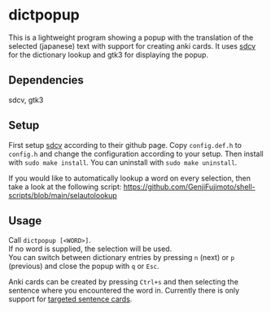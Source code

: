 # dictpopup

This is a lightweight program showing a popup with the translation of the selected (japanese) text with support for creating anki cards. It uses [sdcv](https://github.com/Dushistov/sdcv) for the dictionary lookup and gtk3 for displaying the popup.


## Dependencies
sdcv, gtk3

## Setup
First setup [sdcv](https://github.com/Dushistov/sdcv) according to their github page. Copy `config.def.h` to `config.h` and change the configuration according to your setup.
Then install with `sudo make install`.  You can uninstall with `sudo make uninstall`.

If you would like to automatically lookup a word on every selection, then take a look at the following script: https://github.com/GenjiFujimoto/shell-scripts/blob/main/selautolookup

## Usage
Call `dictpopup [<WORD>]`.\
If no word is supplied, the selection will be used.\
You can switch between dictionary entries by pressing `n` (next) or `p` (previous) and
close the popup with `q` or `Esc`.

Anki cards can be created by pressing `Ctrl+s` and then selecting the sentence where
you encountered the word in.
Currently there is only support for [targeted sentence cards](https://ankiweb.net/shared/info/1557722832).

